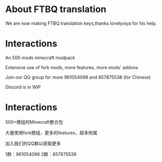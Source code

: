 # About FTBQ translation

We are now making FTBQ translation keys,thanks lonelyxiya for his help.

# Interactions

An 500 mods minecraft modpack

Extensive use of fork mods, more features, more mods' addons

Join our QQ group for more 961054098 and 857875538 (for Chinese)

Discord is in WIP
# Interactions

500+模组的Minecraft整合包

大量使用fork模组，更多的features，超多附属

加入我们的QQ群以获取更多 

1群：961054098 2群：857875538
